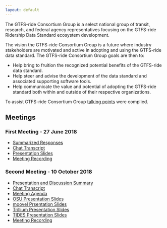 ```yaml
---
layout: default
---
```

The GTFS-ride Consortium Group is a select national group of transit, research, and federal agency representatives focusing on the GTFS-ride Ridership Data Standard ecosystem development.

The vision the GTFS-ride Consortium Group is a future where industry stakeholders are motivated and active in adopting and using the GTFS-ride data standard. The GTFS-ride Consortium Group goals are then to:
* Help bring to fruition the recognized potential benefits of the GTFS-ride data standard. 
* Help steer and advise the development of the data standard and associated supporting software tools.
* Help communicate the value and potential of adopting the GTFS-ride standard both within and outside of their respective organizations.

To assist GTFS-ride Consortium Group [talking points](first_meeting/Consortium_Group_Talking_Points.docx) were complied.

## Meetings

### First Meeting - 27 June 2018
* [Summarized Responses](first_meeting/GTFS-ride_Consortium_Chat_Summary_06272018.docx)
* [Chat Transcript](first_meeting/GTFS-ride_Chat_FirstMeeting_06272018.xlsx)
* [Presentation Slides](first_meeting/GTFS-ride_WebinarPresentation_v6_06272018.pptx)
* [Meeting Recording](https://media.oregonstate.edu/media/t/0_ptntpw8x)

### Second Meeting - 10 October 2018
* [Presentation and Discussion Summary](second_meeting/MeetingMinutes.docx)
* [Chat Transcript](second_meeting/2nd_consortium_chat_record.txt)
* [Meeting Agenda](second_meeting/GTFS-ride_2nd_Consortium_MeetingAgenda.docx)
* [OSU Presentation Slides](second_meeting/GTFS-ride_Meeting2_Presentation_v2_10102018.pptx)
* [moovel Prsentation Slides](second_meeting/StakeholderPresentations/The_Importance_of_Data_Standards_in_a_Multi-Modal_World.pdf)
* [Trillium Presentation Slides](second_meeting/StakeholderPresentations/Lessons_from_GTFS_-_GTFS-ride_consortium_meeting_2.pptx)
* [TIDES Presentation Slides](second_meeting/StakeholderPresentations/TIDES_Update_-_Levin_-_Oct2018.pptx)
* [Meeting Recording](https://media.oregonstate.edu/media/t/1_s6nl0evv)
